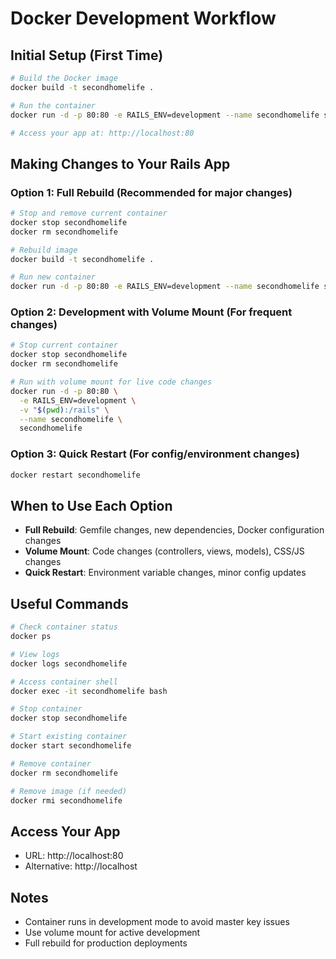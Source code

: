 # Docker Development Workflow

## Initial Setup (First Time)

```bash
# Build the Docker image
docker build -t secondhomelife .

# Run the container
docker run -d -p 80:80 -e RAILS_ENV=development --name secondhomelife secondhomelife

# Access your app at: http://localhost:80
```

## Making Changes to Your Rails App

### Option 1: Full Rebuild (Recommended for major changes)

```bash
# Stop and remove current container
docker stop secondhomelife
docker rm secondhomelife

# Rebuild image
docker build -t secondhomelife .

# Run new container
docker run -d -p 80:80 -e RAILS_ENV=development --name secondhomelife secondhomelife
```

### Option 2: Development with Volume Mount (For frequent changes)

```bash
# Stop current container
docker stop secondhomelife
docker rm secondhomelife

# Run with volume mount for live code changes
docker run -d -p 80:80 \
  -e RAILS_ENV=development \
  -v "$(pwd):/rails" \
  --name secondhomelife \
  secondhomelife
```

### Option 3: Quick Restart (For config/environment changes)

```bash
docker restart secondhomelife
```

## When to Use Each Option

- **Full Rebuild**: Gemfile changes, new dependencies, Docker configuration changes
- **Volume Mount**: Code changes (controllers, views, models), CSS/JS changes
- **Quick Restart**: Environment variable changes, minor config updates

## Useful Commands

```bash
# Check container status
docker ps

# View logs
docker logs secondhomelife

# Access container shell
docker exec -it secondhomelife bash

# Stop container
docker stop secondhomelife

# Start existing container
docker start secondhomelife

# Remove container
docker rm secondhomelife

# Remove image (if needed)
docker rmi secondhomelife
```

## Access Your App

- URL: http://localhost:80
- Alternative: http://localhost

## Notes

- Container runs in development mode to avoid master key issues
- Use volume mount for active development
- Full rebuild for production deployments
